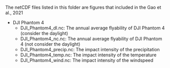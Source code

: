 The netCDF files listed in this folder are figures that included in the Gao et al., 2021
- DJI Phantom 4
  - DJI_Phantom4_dl.nc: The annual average flyability of DJI Phantom 4 (consider the daylight) 
  - DJI_Phantom4_nc.nc: The annual average flyability of DJI Phantom 4 (not consider the daylight)
  - DJI_Phantom4_precip.nc: The impact intensity of the precipitation 
  - DJI_Phantom4_temp.nc: The impact intensity of the temperature
  - DJI_Phantom4_wind.nc: The impact intensity of the windspeed 

